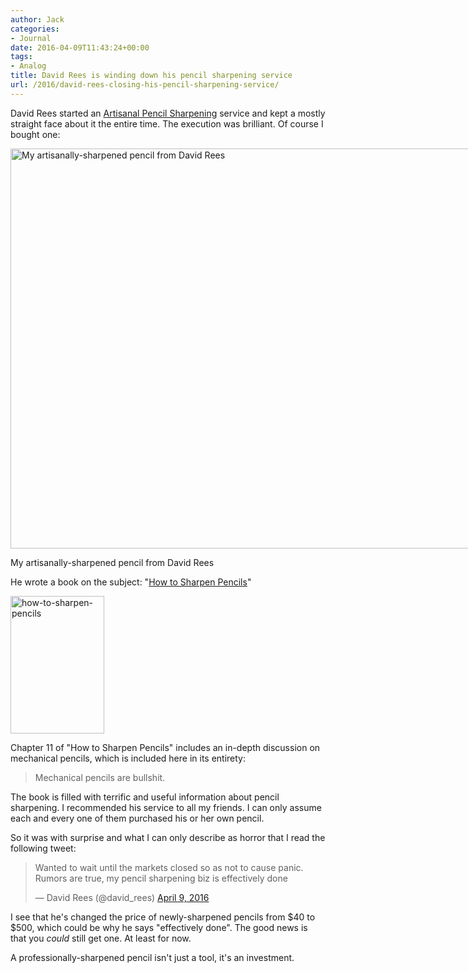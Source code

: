 ```yaml
---
author: Jack
categories:
- Journal
date: 2016-04-09T11:43:24+00:00
tags:
- Analog
title: David Rees is winding down his pencil sharpening service
url: /2016/david-rees-closing-his-pencil-sharpening-service/
---
```


David Rees started an [Artisanal Pencil Sharpening][1] service and kept a mostly straight face about it the entire time. The execution was brilliant. Of course I bought one:

<div id="attachment_5111" style="width: 810px" class="wp-caption alignnone">
  <img class="wp-image-5111 size-full" src="/wp-content/uploads/2016/04/20160409_upload_20160409.jpg" alt="My artisanally-sharpened pencil from David Rees" width="800" height="640" srcset="/wp-content/uploads/2016/04/20160409_upload_20160409.jpg 800w, /wp-content/uploads/2016/04/20160409_upload_20160409-300x240.jpg 300w, /wp-content/uploads/2016/04/20160409_upload_20160409-768x614.jpg 768w, /wp-content/uploads/2016/04/20160409_upload_20160409-700x560.jpg 700w" sizes="(max-width: 800px) 100vw, 800px" />
  
  <p class="wp-caption-text">
    My artisanally-sharpened pencil from David Rees
  </p>
</div>

He wrote a book on the subject: "[How to Sharpen Pencils][2]"

<img class="alignnone size-full wp-image-5110" src="/wp-content/uploads/2016/04/how-to-sharpen-pencils.jpg" alt="how-to-sharpen-pencils" width="150" height="220" />

Chapter 11 of "How to Sharpen Pencils" includes an in-depth discussion on mechanical pencils, which is included here in its entirety:

> Mechanical pencils are bullshit.

The book is filled with terrific and useful information about pencil sharpening. I recommended his service to all my friends. I can only assume each and every one of them purchased his or her own pencil.

So it was with surprise and what I can only describe as horror that I read the following tweet:

<blockquote class="twitter-tweet" data-width="550">
  <p lang="en" dir="ltr">
    Wanted to wait until the markets closed so as not to cause panic. Rumors are true, my pencil sharpening biz is effectively done
  </p>
  
  <p>
    &mdash; David Rees (@david_rees) <a href="https://twitter.com/david_rees/status/718595970179710976">April 9, 2016</a>
  </p>
</blockquote>



I see that he's changed the price of newly-sharpened pencils from $40 to $500, which could be why he says "effectively done". The good news is that you _could_ still get one. At least for now.

A professionally-sharpened pencil isn't just a tool, it's an investment.

 [1]: http://www.artisanalpencilsharpening.com
 [2]: http://www.amazon.com/How-Sharpen-Pencils-Theoretical-Contractors/dp/1612193269